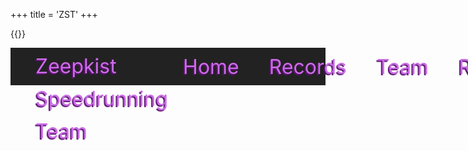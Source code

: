 +++
title = 'ZST'
+++

{{<rawhtml>}}

<!-- HTML Meta Tags -->
<title>ZST | Zeepkist Speed Running Team</title>
<meta name="description" content="Zeepkist Speedrunning Team">

<!-- Facebook Meta Tags -->
<meta property="og:url" content="https://toolkist.netlify.app/zst">
<meta property="og:type" content="website">
<meta property="og:title" content="ZST | Toolkist">
<meta property="og:description" content="Zeepkist Speedrunning Team">
<meta property="og:image" content="/img/ZST_Banner.png">
<meta name="theme-color" content="#FD66C3">

<!-- Twitter Meta Tags -->
<meta name="twitter:card" content="summary_large_image">
<meta property="twitter:domain" content="toolkist.netlify.app">
<meta property="twitter:url" content="https://toolkist.netlify.app/zst">
<meta name="twitter:title" content="ZST | Zeepkist Speed Running Team">
<meta name="twitter:description" content="Zeepkist Speedrunning Team">
<meta name="twitter:image" content="/img/ZST_Banner.png">

<style>
    .standardPagePanel {
        color: #CB6BE6;
        position: relative;
    }

    #toolbar {
        position: absolute;
        top: 0;
        left: 0;
        right: 0;
        height: 60px;
        background-color: #222222;
        display: flex;
        flex-direction: row;
    }

    #toolbar-logo {
        background-color: #FD66C3;
        width: 52px;
        height: 52px;
        margin: 4px;
        margin-right: 32px;
    }

    #toolbar-title {
        line-height: 52px;
        margin: 4px;
        height: 52px;
        flex: 1;
        text-align: left;
        font-size: 32px;
        user-select: none;     
        text-shadow: -2px 2px 1px #5d1073;   
    }

    #toolbar-links {
        margin: 4px;
        height: 52px;
        display: flex;
        flex-direction: row;
        justify-content: center;
        align-items: center;
        user-select: none;
    }

    .toolbar-link {
        margin-left: 16px;
        margin-right: 32px;
        font-size: 32px;
        transition: transform 0.3s ease; /* Smooth transition */
        color: #CB6BE6;
         text-shadow: -2px 2px 1px #5d1073;
    }

    .toolbar-link:hover {
        transform: scale(1.2); /* Grow by 10% */
        color: #FD66C3;
        cursor: pointer;
    }

    #main-page
    {
        position: absolute;
        top: 60px;
        left: 0;
        right: 0;
        bottom: 0;
        background: black;
        overflow: hidden;
        z-index: 1;
    }

    #main-page-content {
        position: absolute;
        top: 60px;
        left: 0;
        right: 0;
        bottom: 0;
        overflow: hidden;
        z-index: 2;
        overflow-y: auto;
        user-select: none;             
    }

    #objective-title {
        width: 100%;
        text-align: center;
        font-size: 48px;
        margin-top: 32px;
        margin-bottom: 32px;
        color: #FD66C3;
        text-shadow: -4px 4px 1px #5d1073;
        user-select: none;     
    }

    #objective-content {
        width: 80%;
        margin: auto auto;
        text-align: center;
        font-size: 24px;
        user-select: none;     
    }

    #recent-world-records-title {
        width: 100%;
        text-align: center;
        font-size: 48px;
        margin-top: 32px;
        margin-bottom: 32px;
        color: #FD66C3;
        text-shadow: -4px 4px 1px #5d1073;
        user-select: none;     
    }

    #recent-world-record-videos {
        width: 80%;
        margin: auto;
        display: flex;
        justify-content: space-between;
        flex-wrap: wrap;
        border: 2px solid #CB6BE6;
        padding: 16px;
        border-radius: 8px;
    }

    .video-container {
        width: 30%;
        margin: 16px 0;
        border: 2px solid #FD66C3;
        border-radius: 8px;
        padding: 8px;
        background-color: #383838;
    }

    .video-container iframe {
        width: 100%;
        height: 200px;
    }

    .video-info {
        text-align: center;
        color: #CB6BE6;
        font-size: 18px;
        margin-top: 8px;
    }

    .video-info .record-setter {
        font-weight: bold;
        color: #FD66C3;
    }

    @keyframes wave {
        0% {
            background-position: 0 0;
        }
        50% {
            background-position: 100% 0;
        }
        100% {
            background-position: 0 0;
        }
    }

    #main-page::before {
        content: "";
        position: absolute;
        top: 0;
        left: 0;
        right: 0;
        bottom: 0;
        background: linear-gradient(45deg, #ff66c3, #9603ff, #ff66c3);
        background-size: 200% 200%;
        animation: wave 4s ease infinite;
        opacity: 0.1;
        z-index: 1;
    }

    #discord-section {
        width: 80%;
        margin: 32px auto;
        text-align: center;
    }

    #discord-section h2
    {
        color: #FD66C3;
        text-shadow: -2px 2px 1px #5d1073;
        font-size: 24px;
    }

    .discord-channel {
        display: inline-block;
        margin: 16px;
        text-align: center;
    }

    .discord-channel svg {
        width: 64px;
        height: 64px;
        transition: transform 0.3s ease;
    }

    .discord-channel svg:hover
    {
        transform: scale(1.2); /* Grow by 10% */
         
    }

    .discord-channel svg path
    {
        fill: #CB6BE6;
        transition: fill 0.3s ease;
    }

    .discord-channel svg:hover path
    {
        cursor: pointer;
        fill: #FD66C3;
    }

    .discord-channel span {
        display: block;
        margin-top: 8px;
       color: #FD66C3;
        text-shadow: -2px 2px 1px #5d1073;
        font-size: 18px;
    }    
}
</style>

<div id="content" class='flex_content'>
    <div class='standardPagePanel'>
        <div id='toolbar'>
            <div id='toolbar-logo'></div>
            <div id='toolbar-title'>Zeepkist Speedrunning Team</div>
            <div id='toolbar-links'>
                <div class='toolbar-link'>Home</div>
                <div class='toolbar-link'>Records</div>
                <div class='toolbar-link'>Team</div>
                <div class='toolbar-link'>Rules</div>
            </div>
        </div>
        <div id='main-page'></div>
        <div id='main-page-content'>
            <div id='objective-title'>What We Do</div>
            <div id='objective-content'>ZST Zeepkist Speedrunning Team masters tracks, sets records, and innovates racing techniques. We focus on skill development and competitive excellence.</div>
            <div id='recent-world-records-title'>Recent Records</div>
            <div id='recent-world-record-videos'>
                <div class='video-container'>
                    <iframe src="https://www.youtube.com/embed/2E1Z2qjm7bA" frameborder="0" allow="accelerometer; autoplay; clipboard-write; encrypted-media; gyroscope; picture-in-picture" allowfullscreen></iframe>
                    <div class="video-info">
                        <div class="record-setter">John Doe</div>
                        <div>Track: Awesome Track</div>
                        <div>Time: 1:23.456</div>
                        <div>Date: 2023-06-01</div>
                    </div>
                </div>
                <div class='video-container'>
                    <iframe src="https://www.youtube.com/embed/siH-FOxveAg" frameborder="0" allow="accelerometer; autoplay; clipboard-write; encrypted-media; gyroscope; picture-in-picture" allowfullscreen></iframe>
                    <div class="video-info">
                        <div class="record-setter">Jane Smith</div>
                        <div>Track: Speedy Track</div>
                        <div>Time: 1:22.789</div>
                        <div>Date: 2023-06-15</div>
                    </div>
                </div>
                <div class='video-container'>
                    <iframe src="https://www.youtube.com/embed/vHiUD5-j7N0" frameborder="0" allow="accelerometer; autoplay; clipboard-write; encrypted-media; gyroscope; picture-in-picture" allowfullscreen></iframe>
                    <div class="video-info">
                        <div class="record-setter">Alex Brown</div>
                        <div>Track: Lightning Track</div>
                        <div>Time: 1:21.987</div>
                        <div>Date: 2023-07-10</div>
                    </div>
                </div>                
            </div>
            <div id="discord-section">
                <h2>Join Our Discord Channels</h2>
                <div class="discord-channel" onclick="window.open('https://discord.com/invite/example2', '_blank')">
                    <svg width="800px" height="800px" viewBox="0 -28.5 256 256" version="1.1" xmlns="http://www.w3.org/2000/svg" xmlns:xlink="http://www.w3.org/1999/xlink" preserveAspectRatio="xMidYMid">
                        <g>
                            <path d="M216.856339,16.5966031 C200.285002,8.84328665 182.566144,3.2084988 164.041564,0 C161.766523,4.11318106 159.108624,9.64549908 157.276099,14.0464379 C137.583995,11.0849896 118.072967,11.0849896 98.7430163,14.0464379 C96.9108417,9.64549908 94.1925838,4.11318106 91.8971895,0 C73.3526068,3.2084988 55.6133949,8.86399117 39.0420583,16.6376612 C5.61752293,67.146514 -3.4433191,116.400813 1.08711069,164.955721 C23.2560196,181.510915 44.7403634,191.567697 65.8621325,198.148576 C71.0772151,190.971126 75.7283628,183.341335 79.7352139,175.300261 C72.104019,172.400575 64.7949724,168.822202 57.8887866,164.667963 C59.7209612,163.310589 61.5131304,161.891452 63.2445898,160.431257 C105.36741,180.133187 151.134928,180.133187 192.754523,160.431257 C194.506336,161.891452 196.298154,163.310589 198.110326,164.667963 C191.183787,168.842556 183.854737,172.420929 176.223542,175.320965 C180.230393,183.341335 184.861538,190.991831 190.096624,198.16893 C211.238746,191.588051 232.743023,181.531619 254.911949,164.955721 C260.227747,108.668201 245.831087,59.8662432 216.856339,16.5966031 Z M85.4738752,135.09489 C72.8290281,135.09489 62.4592217,123.290155 62.4592217,108.914901 C62.4592217,94.5396472 72.607595,82.7145587 85.4738752,82.7145587 C98.3405064,82.7145587 108.709962,94.5189427 108.488529,108.914901 C108.508531,123.290155 98.3405064,135.09489 85.4738752,135.09489 Z M170.525237,135.09489 C157.88039,135.09489 147.510584,123.290155 147.510584,108.914901 C147.510584,94.5396472 157.658606,82.7145587 170.525237,82.7145587 C183.391518,82.7145587 193.761324,94.5189427 193.539891,108.914901 C193.539891,123.290155 183.391518,135.09489 170.525237,135.09489 Z" fill="#5865F2" fill-rule="nonzero">
                    </path>
                        </g>
                    </svg>
                    <span>General Chat</span>
                </div>
                <div class="discord-channel" onclick="window.open('https://discord.com/invite/example2', '_blank')">
                    <svg width="800px" height="800px" viewBox="0 -28.5 256 256" version="1.1" xmlns="http://www.w3.org/2000/svg" xmlns:xlink="http://www.w3.org/1999/xlink" preserveAspectRatio="xMidYMid">
                        <g>
                            <path d="M216.856339,16.5966031 C200.285002,8.84328665 182.566144,3.2084988 164.041564,0 C161.766523,4.11318106 159.108624,9.64549908 157.276099,14.0464379 C137.583995,11.0849896 118.072967,11.0849896 98.7430163,14.0464379 C96.9108417,9.64549908 94.1925838,4.11318106 91.8971895,0 C73.3526068,3.2084988 55.6133949,8.86399117 39.0420583,16.6376612 C5.61752293,67.146514 -3.4433191,116.400813 1.08711069,164.955721 C23.2560196,181.510915 44.7403634,191.567697 65.8621325,198.148576 C71.0772151,190.971126 75.7283628,183.341335 79.7352139,175.300261 C72.104019,172.400575 64.7949724,168.822202 57.8887866,164.667963 C59.7209612,163.310589 61.5131304,161.891452 63.2445898,160.431257 C105.36741,180.133187 151.134928,180.133187 192.754523,160.431257 C194.506336,161.891452 196.298154,163.310589 198.110326,164.667963 C191.183787,168.842556 183.854737,172.420929 176.223542,175.320965 C180.230393,183.341335 184.861538,190.991831 190.096624,198.16893 C211.238746,191.588051 232.743023,181.531619 254.911949,164.955721 C260.227747,108.668201 245.831087,59.8662432 216.856339,16.5966031 Z M85.4738752,135.09489 C72.8290281,135.09489 62.4592217,123.290155 62.4592217,108.914901 C62.4592217,94.5396472 72.607595,82.7145587 85.4738752,82.7145587 C98.3405064,82.7145587 108.709962,94.5189427 108.488529,108.914901 C108.508531,123.290155 98.3405064,135.09489 85.4738752,135.09489 Z M170.525237,135.09489 C157.88039,135.09489 147.510584,123.290155 147.510584,108.914901 C147.510584,94.5396472 157.658606,82.7145587 170.525237,82.7145587 C183.391518,82.7145587 193.761324,94.5189427 193.539891,108.914901 C193.539891,123.290155 183.391518,135.09489 170.525237,135.09489 Z" fill="#5865F2" fill-rule="nonzero">
                    </path>
                        </g>
                    </svg>
                    <span>General Chat</span>
                </div>
                <div class="discord-channel" onclick="window.open('https://discord.com/invite/example2', '_blank')">
                    <svg width="800px" height="800px" viewBox="0 -28.5 256 256" version="1.1" xmlns="http://www.w3.org/2000/svg" xmlns:xlink="http://www.w3.org/1999/xlink" preserveAspectRatio="xMidYMid">
                        <g>
                            <path d="M216.856339,16.5966031 C200.285002,8.84328665 182.566144,3.2084988 164.041564,0 C161.766523,4.11318106 159.108624,9.64549908 157.276099,14.0464379 C137.583995,11.0849896 118.072967,11.0849896 98.7430163,14.0464379 C96.9108417,9.64549908 94.1925838,4.11318106 91.8971895,0 C73.3526068,3.2084988 55.6133949,8.86399117 39.0420583,16.6376612 C5.61752293,67.146514 -3.4433191,116.400813 1.08711069,164.955721 C23.2560196,181.510915 44.7403634,191.567697 65.8621325,198.148576 C71.0772151,190.971126 75.7283628,183.341335 79.7352139,175.300261 C72.104019,172.400575 64.7949724,168.822202 57.8887866,164.667963 C59.7209612,163.310589 61.5131304,161.891452 63.2445898,160.431257 C105.36741,180.133187 151.134928,180.133187 192.754523,160.431257 C194.506336,161.891452 196.298154,163.310589 198.110326,164.667963 C191.183787,168.842556 183.854737,172.420929 176.223542,175.320965 C180.230393,183.341335 184.861538,190.991831 190.096624,198.16893 C211.238746,191.588051 232.743023,181.531619 254.911949,164.955721 C260.227747,108.668201 245.831087,59.8662432 216.856339,16.5966031 Z M85.4738752,135.09489 C72.8290281,135.09489 62.4592217,123.290155 62.4592217,108.914901 C62.4592217,94.5396472 72.607595,82.7145587 85.4738752,82.7145587 C98.3405064,82.7145587 108.709962,94.5189427 108.488529,108.914901 C108.508531,123.290155 98.3405064,135.09489 85.4738752,135.09489 Z M170.525237,135.09489 C157.88039,135.09489 147.510584,123.290155 147.510584,108.914901 C147.510584,94.5396472 157.658606,82.7145587 170.525237,82.7145587 C183.391518,82.7145587 193.761324,94.5189427 193.539891,108.914901 C193.539891,123.290155 183.391518,135.09489 170.525237,135.09489 Z" fill="#5865F2" fill-rule="nonzero">
                    </path>
                        </g>
                    </svg>
                    <span>General Chat</span>
                </div>
            </div>
        </div>
    </div>
</div>
{{</rawhtml>}}
